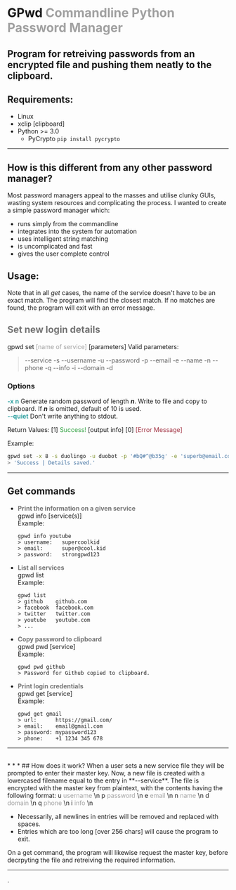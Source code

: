 # GPwd <span style="opacity:0.4;">Commandline Python Password Manager</span>

## Program for retreiving passwords from an encrypted file and pushing them neatly to the clipboard.

## Requirements:
 * Linux
 * xclip [clipboard]
 * Python >= 3.0
   * PyCrypto ```pip install pycrypto```

* * *

## How is this different from any other password manager?
Most password managers appeal to the masses and utilise clunky GUIs, wasting system resources and complicating the process.
I wanted to create a simple password manager which:
- runs simply from the commandline
- integrates into the system for automation
- uses intelligent string matching
- is uncomplicated and fast
- gives the user complete control

## Usage:
Note that in all *get* cases, the name of the service doesn't have to be an exact match. The program will find the closest match. If no matches are found, the program will exit with an error message.

## <span style="opacity:0.6;">Set new login details</span>
gpwd set <span style="opacity:0.4;">[name of service]</span> [parameters]
Valid parameters:
>--service -s
>--username -u
>--password -p
>--email -e
>--name -n
>--phone -q
>--info -i
>--domain -d

### Options
<span style="color:#30A1A1;">**-x n**</span> Generate random password of length ***n***. Write to file and copy to clipboard. If ***n*** is omitted, default of 10 is used.<br/>
<span style="color:#30A1A1;">**--quiet**</span> Don't write anything to stdout.

Return Values:
[1] <span style="color:#30A140;">Success!</span> [output info]
[0] <span style="color:#A13040;">[Error Message]</span>

Example:
```bash
gpwd set -x 8 -s duolingo -u duobot -p '#bQ#^@b35g' -e 'superb@email.com' -n 'Alice Wonderland' -q '+61411856144'
> 'Success | Details saved.'
```

* * *
## Get commands
- <span style="opacity:0.6;">**Print the information on a given service**</span><br/>
  gpwd info [service(s)]<br/>
  Example:
  ```
  gpwd info youtube
  > username:   supercoolkid
  > email:      super@cool.kid
  > password:   strongpwd123
  ```
- <span style="opacity:0.6;">**List all services**</span><br/>
  gpwd list<br/>
  Example:
  ```
  gpwd list
  > github    github.com
  > facebook  facebook.com
  > twitter   twitter.com
  > youtube   youtube.com
  > ...
  ```
- <span style="opacity:0.6;">**Copy password to clipboard**</span><br/>
  gpwd pwd [service]<br/>
  Example:
  ```
  gpwd pwd github
  > Password for Github copied to clipboard.
  ```
- <span style="opacity:0.6;">**Print login credentials**</span><br/>
  gpwd get [service]<br/>
  Example:
  ```
  gpwd get gmail
  > url:      https://gmail.com/
  > email:    email@gmail.com
  > password: mypassword123
  > phone:    +1 1234 345 678
  ```
<hr/>
<br/>
* * *
## How does it work?
When a user sets a new service file they will be prompted to enter their master key.
Now, a new file is created with a lowercased filename equal to the entry in **--service**. The file is encrypted with the master key from plaintext, with the contents having the following format:
u <span style="opacity:0.4;">username</span> \n
p <span style="opacity:0.4;">password</span> \n
e <span style="opacity:0.4;">email</span> \n
n <span style="opacity:0.4;">name</span> \n
d <span style="opacity:0.4;">domain</span> \n
q <span style="opacity:0.4;">phone</span> \n
i <span style="opacity:0.4;">info</span> \n

* Necessarily, all newlines in entries will be removed and replaced with spaces.
* Entries which are too long [over 256 chars] will cause the program to exit.

On a get command, the program will likewise request the master key, before decrpyting the file and retreiving the required information.

* * *

.


